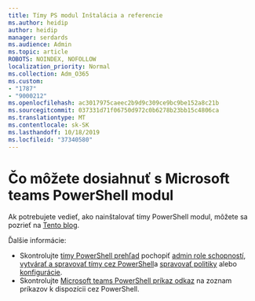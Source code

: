 ```yaml
---
title: Tímy PS modul Inštalácia a referencie
ms.author: heidip
author: heidip
manager: serdards
ms.audience: Admin
ms.topic: article
ROBOTS: NOINDEX, NOFOLLOW
localization_priority: Normal
ms.collection: Adm_O365
ms.custom:
- "1787"
- "9000212"
ms.openlocfilehash: ac3017975caeec2b9d9c309ce9bc9be152a8c21b
ms.sourcegitcommit: 037331d71f06750d972c0b6278b23bb15c4806ca
ms.translationtype: MT
ms.contentlocale: sk-SK
ms.lasthandoff: 10/18/2019
ms.locfileid: "37340580"
---
```

# <a name="what-you-can-accomplish-with-microsoft-teams-powershell-module"></a>Čo môžete dosiahnuť s Microsoft teams PowerShell modul

Ak potrebujete vedieť, ako nainštalovať tímy PowerShell modul, môžete sa pozrieť na [Tento blog](https://blogs.technet.microsoft.com/skypehybridguy/2017/11/07/microsoft-teams-powershell-support/).

Ďalšie informácie:

- Skontrolujte [tímy PowerShell prehľad](https://docs.microsoft.com/MicrosoftTeams/teams-powershell-overview) pochopiť [admin role schopností](https://docs.microsoft.com/MicrosoftTeams/using-admin-roles), [vytvárať a spravovať tímy cez PowerShell](https://docs.microsoft.com/MicrosoftTeams/teams-powershell-overview#creating-and-managing-teams-via-powershell)a [spravovať politiky](https://docs.microsoft.com/MicrosoftTeams/teams-powershell-overview#managing-policies-via-powershell) alebo [konfigurácie](https://docs.microsoft.com/MicrosoftTeams/teams-powershell-overview#managing-configurations-via-powershell). 
- Skontrolujte [Microsoft teams PowerShell príkaz odkaz](https://docs.microsoft.com/powershell/module/teams/?view=teams-ps) na zoznam príkazov k dispozícii cez PowerShell. 
